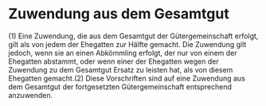 # Zuwendung aus dem Gesamtgut

(1) Eine Zuwendung, die aus dem Gesamtgut der Gütergemeinschaft erfolgt, gilt als von jedem der Ehegatten zur Hälfte gemacht. Die Zuwendung gilt jedoch, wenn sie an einen Abkömmling erfolgt, der nur von einem der Ehegatten abstammt, oder wenn einer der Ehegatten wegen der Zuwendung zu dem Gesamtgut Ersatz zu leisten hat, als von diesem Ehegatten gemacht.(2) Diese Vorschriften sind auf eine Zuwendung aus dem Gesamtgut der fortgesetzten Gütergemeinschaft entsprechend anzuwenden. 


